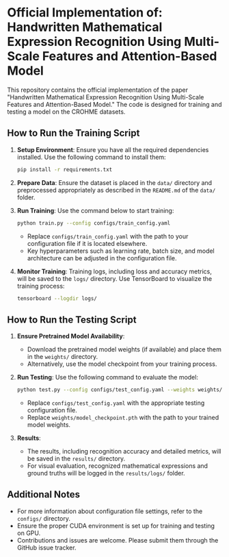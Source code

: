 # Official Implementation of: Handwritten Mathematical Expression Recognition Using Multi-Scale Features and Attention-Based Model

This repository contains the official implementation of the paper "Handwritten Mathematical Expression Recognition Using Multi-Scale Features and Attention-Based Model." The code is designed for training and testing a model on the CROHME datasets.

## How to Run the Training Script

1. **Setup Environment**:
   Ensure you have all the required dependencies installed. Use the following command to install them:
   ```bash
   pip install -r requirements.txt
   ```

2. **Prepare Data**:
   Ensure the dataset is placed in the `data/` directory and preprocessed appropriately as described in the `README.md` of the `data/` folder.

3. **Run Training**:
   Use the command below to start training:
   ```bash
   python train.py --config configs/train_config.yaml
   ```

   - Replace `configs/train_config.yaml` with the path to your configuration file if it is located elsewhere.
   - Key hyperparameters such as learning rate, batch size, and model architecture can be adjusted in the configuration file.

4. **Monitor Training**:
   Training logs, including loss and accuracy metrics, will be saved to the `logs/` directory. Use TensorBoard to visualize the training process:
   ```bash
   tensorboard --logdir logs/
   ```

## How to Run the Testing Script

1. **Ensure Pretrained Model Availability**:
   - Download the pretrained model weights (if available) and place them in the `weights/` directory.
   - Alternatively, use the model checkpoint from your training process.

2. **Run Testing**:
   Use the following command to evaluate the model:
   ```bash
   python test.py --config configs/test_config.yaml --weights weights/model_checkpoint.pth
   ```

   - Replace `configs/test_config.yaml` with the appropriate testing configuration file.
   - Replace `weights/model_checkpoint.pth` with the path to your trained model weights.

3. **Results**:
   - The results, including recognition accuracy and detailed metrics, will be saved in the `results/` directory.
   - For visual evaluation, recognized mathematical expressions and ground truths will be logged in the `results/logs/` folder.

## Additional Notes

- For more information about configuration file settings, refer to the `configs/` directory.
- Ensure the proper CUDA environment is set up for training and testing on GPU.
- Contributions and issues are welcome. Please submit them through the GitHub issue tracker.

